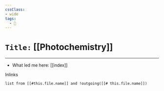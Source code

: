 ```yaml
---
cssClass:
- wide
tags:
  - 🧪
---
```


# `Title:` [[Photochemistry]]
--- 

- What led me here: [[index]]

Inlinks
```dataview 
list from [[#this.file.name]] and !outgoing([[# this.file.name]]) 
```
